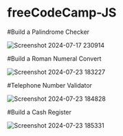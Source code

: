 # freeCodeCamp-JS
#Build a Palindrome Checker


![Screenshot 2024-07-17 230914](https://github.com/user-attachments/assets/9b4855a0-361d-4a0d-9c0e-2d7540f419fc)



#Build a Roman Numeral Convert


![Screenshot 2024-07-23 183227](https://github.com/user-attachments/assets/e7f9de2f-0cbe-41de-9e30-7250f73da8b6)


#Telephone Number Validator



![Screenshot 2024-07-23 184828](https://github.com/user-attachments/assets/14f00276-c4d4-419a-924b-05bd57b4adc6)


#Build a Cash Register


![Screenshot 2024-07-23 185331](https://github.com/user-attachments/assets/912dcaf8-b13e-40a2-8727-d8551b59c41d)


